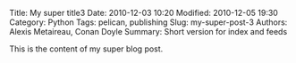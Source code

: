 Title: My super title3
Date: 2010-12-03 10:20
Modified: 2010-12-05 19:30
Category: Python
Tags: pelican, publishing
Slug: my-super-post-3
Authors: Alexis Metaireau, Conan Doyle
Summary: Short version for index and feeds

This is the content of my super blog post.